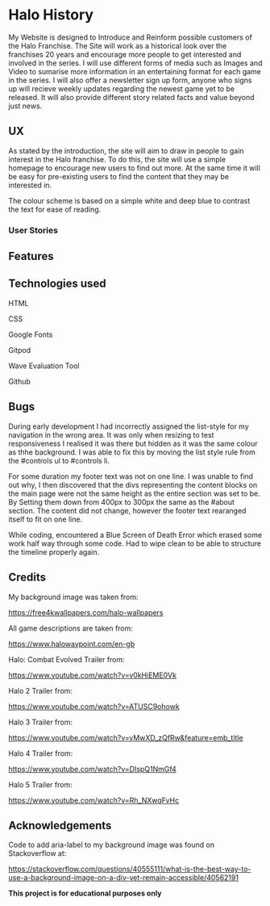 # Halo History

My Website is designed to Introduce and Reinform possible customers of the Halo Franchise. The Site will work as a historical look over the franchises 20 years and encourage more people to get interested and involved in the series. I will use different forms of media such as Images and Video to sumarise more information in an entertaining format for each game in the series. I will also offer a newsletter sign up form, anyone who signs up will recieve weekly updates regarding the newest game yet to be released. It will also provide different story related facts and value beyond just news.

## UX

As stated by the introduction, the site will aim to draw in people to gain interest in the Halo franchise. To do this, the site will use a simple homepage to encourage new users to find out more. At the same time it will be easy for pre-existing users to find the content that they may be interested in. 

The colour scheme is based on a simple white and deep blue to contrast the text for ease of reading. 

### User Stories

## Features

## Technologies used

HTML

CSS

Google Fonts

Gitpod

Wave Evaluation Tool

Github

## Bugs

During early development I had incorrectly assigned the list-style for my navigation in the wrong area. It was only when resizing to test responsiveness I realised it was there but hidden as it was the same colour as thhe background. I was able to fix this by moving the list style rule from the #controls ul to #controls li.

For some duration my footer text was not on one line. I was unable to find out why, I then discovered that the divs representing the content blocks on the main page were not the same height as the entire section was set to be. By Setting them down from 400px to 300px the same as the #about section. The content did not change, however the footer text rearanged itself to fit on one line.

While coding, encountered a Blue Screen of Death Error which erased some work half way through some code. Had to wipe clean to be able to structure the timeline properly again.

## Credits

My background image was taken from:

https://free4kwallpapers.com/halo-wallpapers

All game descriptions are taken from:

https://www.halowaypoint.com/en-gb

Halo: Combat Evolved Trailer from:

https://www.youtube.com/watch?v=v0kHiEME0Vk

Halo 2 Trailer from:

https://www.youtube.com/watch?v=ATUSC9ohowk

Halo 3 Trailer from:

https://www.youtube.com/watch?v=yMwXD_zQfRw&feature=emb_title

Halo 4 Trailer from: 

https://www.youtube.com/watch?v=DIspQ1NmGf4

Halo 5 Trailer from:

https://www.youtube.com/watch?v=Rh_NXwqFvHc
## Acknowledgements

Code to add aria-label to my background image was found on Stackoverflow at:

https://stackoverflow.com/questions/40555111/what-is-the-best-way-to-use-a-background-image-on-a-div-yet-remain-accessible/40562191

**This project is for educational purposes only**